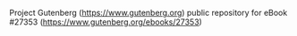 Project Gutenberg (https://www.gutenberg.org) public repository for eBook #27353 (https://www.gutenberg.org/ebooks/27353)
